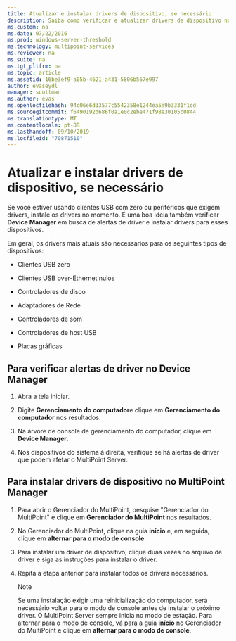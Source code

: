 ```yaml
---
title: Atualizar e instalar drivers de dispositivo, se necessário
description: Saiba como verificar e atualizar drivers de dispositivo nos serviços do MultiPoint
ms.custom: na
ms.date: 07/22/2016
ms.prod: windows-server-threshold
ms.technology: multipoint-services
ms.reviewer: na
ms.suite: na
ms.tgt_pltfrm: na
ms.topic: article
ms.assetid: 16be3ef9-a05b-4621-a431-5806b567e997
author: evaseydl
manager: scottman
ms.author: evas
ms.openlocfilehash: 94c06e6d33577c5542358e1244ea5a9b3331f1cd
ms.sourcegitcommit: f6490192d686f0a1e0c2ebe471f98e30105c0844
ms.translationtype: MT
ms.contentlocale: pt-BR
ms.lasthandoff: 09/10/2019
ms.locfileid: "70871510"
---
```

# <a name="update-and-install-device-drivers-if-needed"></a>Atualizar e instalar drivers de dispositivo, se necessário
Se você estiver usando clientes USB com zero ou periféricos que exigem drivers, instale os drivers no momento. É uma boa ideia também verificar **Device Manager** em busca de alertas de driver e instalar drivers para esses dispositivos.  
  
Em geral, os drivers mais atuais são necessários para os seguintes tipos de dispositivos:  
  
-   Clientes USB zero  
  
-   Clientes USB over-Ethernet nulos  
  
-   Controladores de disco  
  
-   Adaptadores de Rede  
  
-   Controladores de som  
  
-   Controladores de host USB

-   Placas gráficas


## <a name="to-check-for-driver-alerts-in-device-manager"></a>Para verificar alertas de driver no Device Manager  
  
1.  Abra a tela iniciar.  
  
2.  Digite **Gerenciamento do computador**e clique em **Gerenciamento do computador** nos resultados.  
  
3.  Na árvore de console de gerenciamento do computador, clique em **Device Manager**.  
  
4.  Nos dispositivos do sistema à direita, verifique se há alertas de driver que podem afetar o MultiPoint Server.  
  
## <a name="to-install-device-drivers-in-multipoint-manager"></a>Para instalar drivers de dispositivo no MultiPoint Manager  
  
1.  Para abrir o Gerenciador do MultiPoint, pesquise "Gerenciador do MultiPoint" e clique em **Gerenciador do MultiPoint** nos resultados.  
  
2.  No Gerenciador do MultiPoint, clique na guia **início** e, em seguida, clique em **alternar para o modo de console**.  
  
3.  Para instalar um driver de dispositivo, clique duas vezes no arquivo de driver e siga as instruções para instalar o driver.  
  
4.  Repita a etapa anterior para instalar todos os drivers necessários.  
  
    > [!NOTE]  
    > Se uma instalação exigir uma reinicialização do computador, será necessário voltar para o modo de console antes de instalar o próximo driver. O MultiPoint Server sempre inicia no modo de estação. Para alternar para o modo de console, vá para a guia **início** no Gerenciador do MultiPoint e clique em **alternar para o modo de console**.